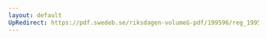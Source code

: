 ```yaml
---
layout: default
UpRedirect: https://pdf.swedeb.se/riksdagen-volumeG-pdf/199596/reg_199596/reg_199596_0169.pdf
---
```

